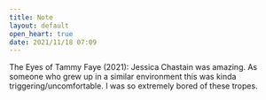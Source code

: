 ```yaml
---
title: Note
layout: default
open_heart: true
date: 2021/11/18 07:09
---
```


The Eyes of Tammy Faye (2021): Jessica Chastain was amazing. As someone who grew up in a similar environment this was kinda triggering/uncomfortable. I was so extremely bored of these tropes.
